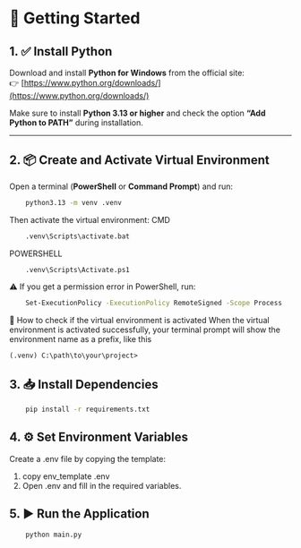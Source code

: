 # 🚀 Getting Started

## 1. ✅ Install Python

Download and install **Python for Windows** from the official site:  
👉 [https://www.python.org/downloads/](https://www.python.org/downloads/)

Make sure to install **Python 3.13 or higher** and check the option **“Add Python to PATH”** during installation.

---

## 2. 📦 Create and Activate Virtual Environment

Open a terminal (**PowerShell** or **Command Prompt**) and run:

```bash
    python3.13 -m venv .venv
```

Then activate the virtual environment:
CMD
```bash
    .venv\Scripts\activate.bat
```

POWERSHELL
```bash
    .venv\Scripts\Activate.ps1
```

⚠️ If you get a permission error in PowerShell, run:
```bash
    Set-ExecutionPolicy -ExecutionPolicy RemoteSigned -Scope Process
```
🧐 How to check if the virtual environment is activated
When the virtual environment is activated successfully, your terminal prompt will show the environment name as a prefix, like this
```
(.venv) C:\path\to\your\project>
```

## 3. 📥 Install Dependencies
```bash
    pip install -r requirements.txt
```

## 4. ⚙️ Set Environment Variables
Create a .env file by copying the template:

1) copy env_template .env
2) Open .env and fill in the required variables.

## 5. ▶️ Run the Application
```bash
    python main.py
```